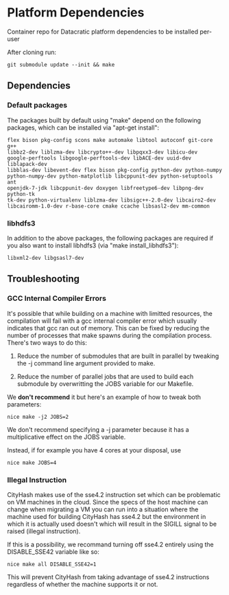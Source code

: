 # Platform Dependencies #

Container repo for Datacratic platform dependencies to be installed per-user

After cloning run:

    git submodule update --init && make

## Dependencies ##

### Default packages

The packages built by default using "make" depend on the following packages,
which can be installed via "apt-get install":

    flex bison pkg-config scons make automake libtool autoconf git-core g++
    libbz2-dev liblzma-dev libcrypto++-dev libpqxx3-dev libicu-dev
    google-perftools libgoogle-perftools-dev libACE-dev uuid-dev liblapack-dev
    libblas-dev libevent-dev flex bison pkg-config python-dev python-numpy
    python-numpy-dev python-matplotlib libcppunit-dev python-setuptools ant
    openjdk-7-jdk libcppunit-dev doxygen libfreetype6-dev libpng-dev python-tk
    tk-dev python-virtualenv liblzma-dev libsigc++-2.0-dev libcairo2-dev
    libcairomm-1.0-dev r-base-core cmake ccache libsasl2-dev mm-common

### libhdfs3

In addition to the above packages, the following packages are required if you
also want to install libhdfs3 (via "make install_libhdfs3"):

    libxml2-dev libgsasl7-dev

## Troubleshooting ##

### GCC Internal Compiler Errors ###

It's possible that while building on a machine with limitted resources, the
compilation will fail with a gcc internal compiler error which usually indicates
that gcc ran out of memory. This can be fixed by reducing the number of
processes that make spawns during the compilation process. There's two ways to
do this:

1. Reduce the number of submodules that are built in parallel by tweaking the -j
   command line argument provided to make.

2. Reduce the number of parallel jobs that are used to build each submodule by
   overwritting the JOBS variable for our Makefile.

We **don't recommend** it but here's an example of how to tweak both parameters:

    nice make -j2 JOBS=2

We don't recommend specifying a -j parameter because it has a
multiplicative effect on the JOBS variable.

Instead, if for example you have 4 cores at your disposal, use

    nice make JOBS=4


### Illegal Instruction ###

CityHash makes use of the sse4.2 instruction set which can be problematic on VM
machines in the cloud. Since the specs of the host machine can change when
migrating a VM you can run into a situation where the machine used for building
CityHash has sse4.2 but the environment in which it is actually used doesn't
which will result in the SIGILL signal to be raised (illegal instruction).

If this is a possibility, we recommand turning off sse4.2 entirely using the
DISABLE_SSE42 variable like so:

    nice make all DISABLE_SSE42=1

This will prevent CityHash from taking advantage of sse4.2 instructions
regardless of whether the machine supports it or not.

